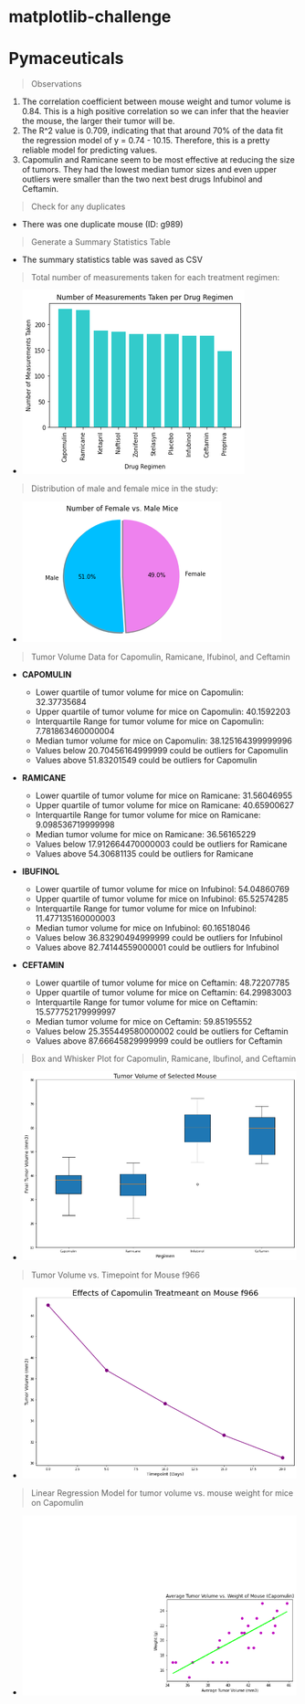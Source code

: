 # matplotlib-challenge

<h1>Pymaceuticals</h1>

>Observations
1. The correlation coefficient between mouse weight and tumor volume is 0.84. This is a high positive correlation so we can infer that the heavier the mouse, the larger their tumor will be. 
2. The R^2 value is 0.709, indicating that that around 70% of the data fit the regression model of y = 0.74 - 10.15. Therefore, this is a pretty reliable model for predicting values.
3.  Capomulin and Ramicane seem to be most effective at reducing the size of tumors. They had the lowest median tumor sizes and even upper outliers were smaller than the two next best drugs Infubinol and Ceftamin.


>Check for any duplicates
- There was one duplicate mouse (ID: g989)

>Generate a Summary Statistics Table
- The summary statistics table was saved as CSV 

>Total number of measurements taken for each treatment regimen:
- ![measurements taken](https://github.com/apavlovich/matplotlib-challenge/blob/main/Instructions/Images/measurements.png)

>Distribution of male and female mice in the study: 
- ![pie chart](https://github.com/apavlovich/matplotlib-challenge/blob/main/Instructions/Images/male_vs_female_pie.png)

>Tumor Volume Data for Capomulin, Ramicane, Ifubinol, and Ceftamin
- **CAPOMULIN**

  - Lower quartile of tumor volume for mice on Capomulin: 32.37735684
  - Upper quartile of tumor volume for mice on Capomulin: 40.1592203
  - Interquartile Range for tumor volume for mice on Capomulin: 7.781863460000004
  - Median tumor volume for mice on Capomulin: 38.125164399999996
  - Values below 20.70456164999999 could be outliers for Capomulin
  - Values above 51.83201549 could be outliers for Capomulin

- **RAMICANE**

  - Lower quartile of tumor volume for mice on Ramicane: 31.56046955
  - Upper quartile of tumor volume for mice on Ramicane: 40.65900627
  - Interquartile Range for tumor volume for mice on Ramicane: 9.098536719999998
  - Median tumor volume for mice on Ramicane: 36.56165229
  - Values below 17.912664470000003 could be outliers for Ramicane
  - Values above 54.30681135 could be outliers for Ramicane

- **IBUFINOL**

  - Lower quartile of tumor volume for mice on Infubinol: 54.04860769
  - Upper quartile of tumor volume for mice on Infubinol: 65.52574285
  - Interquartile Range for tumor volume for mice on Infubinol: 11.477135160000003
  - Median tumor volume for mice on Infubinol: 60.16518046
  - Values below 36.83290494999999 could be outliers for Infubinol
  - Values above 82.74144559000001 could be outliers for Infubinol

- **CEFTAMIN**

  - Lower quartile of tumor volume for mice on Ceftamin: 48.72207785
  - Upper quartile of tumor volume for mice on Ceftamin: 64.29983003
  - Interquartile Range for tumor volume for mice on Ceftamin: 15.577752179999997
  - Median tumor volume for mice on Ceftamin: 59.85195552
  - Values below 25.355449580000002 could be outliers for Ceftamin
  - Values above 87.66645829999999 could be outliers for Ceftamin

>Box and Whisker Plot for Capomulin, Ramicane, Ibufinol, and Ceftamin
- ![box and whisker](https://github.com/apavlovich/matplotlib-challenge/blob/main/Instructions/Images/box_plot.png)

>Tumor Volume vs. Timepoint for Mouse f966
- ![line graph](https://github.com/apavlovich/matplotlib-challenge/blob/main/Instructions/Images/line_graph.png)

>Linear Regression Model for tumor volume vs. mouse weight for mice on Capomulin
- ![regression](https://github.com/apavlovich/matplotlib-challenge/blob/main/Instructions/Images/linear_regression.png)



